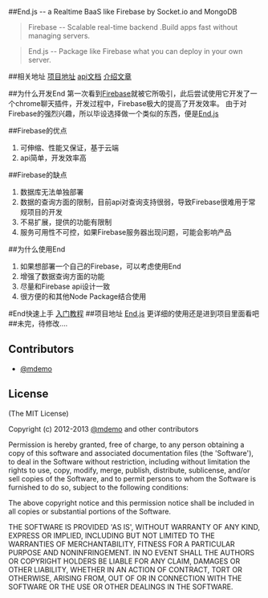 ##End.js -- a Realtime BaaS like Firebase by Socket.io and MongoDB

>Firebase -- Scalable real-time backend .Build apps fast without managing servers.

>End.js -- Package like Firebase what you can deploy in your own server.

##相关地址
[项目地址](https://github.com/demohi/end)
[api文档](http://demohi.github.io/end/index.html#!/api/End)
[介绍文章](http://demohi.github.io/tags/End.js/)

##为什么开发End
  第一次看到[Firebase](http://www.firebase.com)就被它所吸引，此后尝试使用它开发了一个chrome聊天插件，开发过程中，Firebase极大的提高了开发效率。
  由于对Firebase的强烈兴趣，所以毕设选择做一个类似的东西，便是[End.js](https://github.com/demohi/end)

##Firebase的优点
1. 可伸缩、性能又保证，基于云端
2. api简单，开发效率高

##Firebase的缺点
1. 数据库无法单独部署
2. 数据的查询方面的限制，目前api对查询支持很弱，导致Firebase很难用于常规项目的开发
3. 不易扩展，提供的功能有限制
4. 服务可用性不可控，如果Firebase服务器出现问题，可能会影响产品

##为什么使用End
1. 如果想部署一个自己的Firebase，可以考虑使用End
2. 增强了数据查询方面的功能
3. 尽量和Firebase api设计一致
4. 很方便的和其他Node Package结合使用

#End快速上手
[入门教程](http://demohi.github.io/2013/04/09/End.js-%E5%85%A5%E9%97%A8/)
##项目地址
[End.js](https://github.com/demohi/end)
更详细的使用还是进到项目里面看吧
##未完，待修改….


## Contributors
* [@mdemo](http://weibo.com/mdemo)


## License

(The MIT License)

Copyright (c) 2012-2013 [@mdemo](http://weibo.com/mdemo) and other contributors

Permission is hereby granted, free of charge, to any person obtaining
a copy of this software and associated documentation files (the
'Software'), to deal in the Software without restriction, including
without limitation the rights to use, copy, modify, merge, publish,
distribute, sublicense, and/or sell copies of the Software, and to
permit persons to whom the Software is furnished to do so, subject to
the following conditions:

The above copyright notice and this permission notice shall be
included in all copies or substantial portions of the Software.

THE SOFTWARE IS PROVIDED 'AS IS', WITHOUT WARRANTY OF ANY KIND,
EXPRESS OR IMPLIED, INCLUDING BUT NOT LIMITED TO THE WARRANTIES OF
MERCHANTABILITY, FITNESS FOR A PARTICULAR PURPOSE AND NONINFRINGEMENT.
IN NO EVENT SHALL THE AUTHORS OR COPYRIGHT HOLDERS BE LIABLE FOR ANY
CLAIM, DAMAGES OR OTHER LIABILITY, WHETHER IN AN ACTION OF CONTRACT,
TORT OR OTHERWISE, ARISING FROM, OUT OF OR IN CONNECTION WITH THE
SOFTWARE OR THE USE OR OTHER DEALINGS IN THE SOFTWARE.
